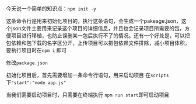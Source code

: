 今天说一个简单的知识点：`npm init -y`

这条命令行是用来初始化项目的，执行这条语句，会生成一个pakeage.json，这个json文件主要用来记录这个项目的详细信息，并且也会记录项目所需要的包，方便项目进行移植，也防止误删某一包后执行不了的情况。还有一个好处是，可以把包依赖和包下载的名字区分开，上传项目可以把包依赖文件排除，减小项目体积，要执行项目时在`npm i` 即可



修改`package.json`

初始化项目后，首先需要增加一条命令行语句，用来启动项目 在`scripts`下`"start":"node app.js"`

当我们需要启动项目时，只需要在终端执行 `npm run start`即可启动项目